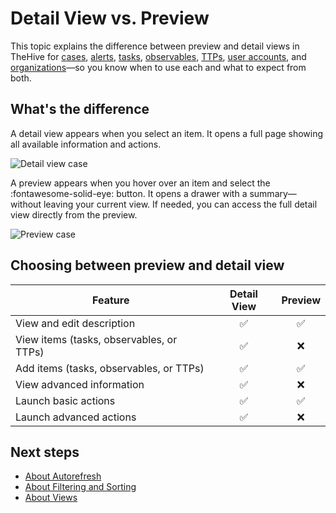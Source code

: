 # Detail View vs. Preview

This topic explains the difference between preview and detail views in TheHive for [cases](./cases/about-cases.md), [alerts](./alerts/about-alerts.md), [tasks](./tasks/about-tasks.md), [observables](./cases/observables/about-observables.md), [TTPs](../../administration/ttps/view-techniques-in-a-catalog.md), [user accounts](../organization/configure-organization/manage-user-accounts/about-user-accounts.md), and [organizations](../../administration/organizations/about-organizations.md)—so you know when to use each and what to expect from both.

## What's the difference

A detail view appears when you select an item. It opens a full page showing all available information and actions.

![Detail view case](../../images/user-guides/detail-view.gif)

A preview appears when you hover over an item and select the :fontawesome-solid-eye: button. It opens a drawer with a summary—without leaving your current view. If needed, you can access the full detail view directly from the preview.

![Preview case](../../images/user-guides/preview.gif)

## Choosing between preview and detail view

| Feature            | Detail View | Preview |
|--------------------|:-----------:|:-------:|
| View and edit description   |   ✅        |     ✅   |
| View items (tasks, observables, or TTPs)         |   ✅        |     ❌   |
| Add items (tasks, observables, or TTPs)         |   ✅        |     ✅   |
| View advanced information      |   ✅        |     ❌   |
| Launch basic actions      |   ✅        |     ✅   |
| Launch advanced actions      |   ✅        |     ❌   |

<h2>Next steps</h2>

* [About Autorefresh](about-autorefresh.md)
* [About Filtering and Sorting](about-filtering-and-sorting.md)
* [About Views](about-views.md)